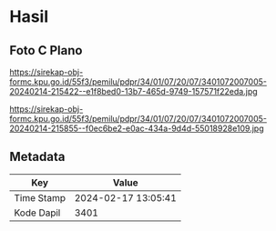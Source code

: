 # Hasil

## Foto C Plano

https://sirekap-obj-formc.kpu.go.id/55f3/pemilu/pdpr/34/01/07/20/07/3401072007005-20240214-215422--e1f8bed0-13b7-465d-9749-157571f22eda.jpg

https://sirekap-obj-formc.kpu.go.id/55f3/pemilu/pdpr/34/01/07/20/07/3401072007005-20240214-215855--f0ec6be2-e0ac-434a-9d4d-55018928e109.jpg


## Metadata

| Key        | Value               |
| ---------- | ------------------- |
| Time Stamp | 2024-02-17 13:05:41 |
| Kode Dapil | 3401                |



